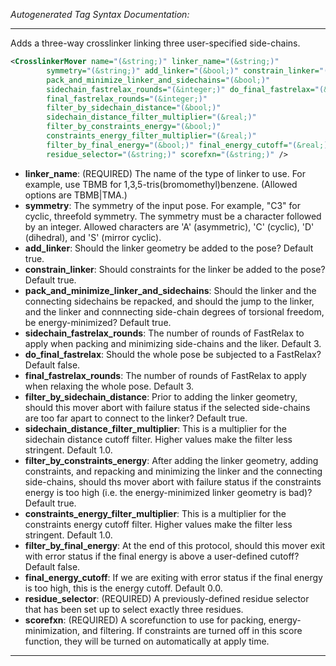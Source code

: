 <!-- THIS IS AN AUTOGENERATED FILE: Don't edit it directly, instead change the schema definition in the code itself. -->

_Autogenerated Tag Syntax Documentation:_

---
Adds a three-way crosslinker linking three user-specified side-chains.

```xml
<CrosslinkerMover name="(&string;)" linker_name="(&string;)"
        symmetry="(&string;)" add_linker="(&bool;)" constrain_linker="(&bool;)"
        pack_and_minimize_linker_and_sidechains="(&bool;)"
        sidechain_fastrelax_rounds="(&integer;)" do_final_fastrelax="(&bool;)"
        final_fastrelax_rounds="(&integer;)"
        filter_by_sidechain_distance="(&bool;)"
        sidechain_distance_filter_multiplier="(&real;)"
        filter_by_constraints_energy="(&bool;)"
        constraints_energy_filter_multiplier="(&real;)"
        filter_by_final_energy="(&bool;)" final_energy_cutoff="(&real;)"
        residue_selector="(&string;)" scorefxn="(&string;)" />
```

-   **linker_name**: (REQUIRED) The name of the type of linker to use.  For example, use TBMB for 1,3,5-tris(bromomethyl)benzene. (Allowed options are TBMB|TMA.)
-   **symmetry**: The symmetry of the input pose.  For example, "C3" for cyclic, threefold symmetry.  The symmetry must be a character followed by an integer.  Allowed characters are 'A' (asymmetric), 'C' (cyclic), 'D' (dihedral), and 'S' (mirror cyclic).
-   **add_linker**: Should the linker geometry be added to the pose?  Default true.
-   **constrain_linker**: Should constraints for the linker be added to the pose?  Default true.
-   **pack_and_minimize_linker_and_sidechains**: Should the linker and the connecting sidechains be repacked, and should the jump to the linker, and the linker and connnecting side-chain degrees of torsional freedom, be energy-minimized?  Default true.
-   **sidechain_fastrelax_rounds**: The number of rounds of FastRelax to apply when packing and minimizing side-chains and the liker.  Default 3.
-   **do_final_fastrelax**: Should the whole pose be subjected to a FastRelax?  Default false.
-   **final_fastrelax_rounds**: The number of rounds of FastRelax to apply when relaxing the whole pose.  Default 3.
-   **filter_by_sidechain_distance**: Prior to adding the linker geometry, should this mover abort with failure status if the selected side-chains are too far apart to connect to the linker?  Default true.
-   **sidechain_distance_filter_multiplier**: This is a multiplier for the sidechain distance cutoff filter.  Higher values make the filter less stringent.  Default 1.0.
-   **filter_by_constraints_energy**: After adding the linker geometry, adding constraints, and repacking and minimizing the linker and the connecting side-chains, should ths mover abort with failure status if the constraints energy is too high (i.e. the energy-minimized linker geometry is bad)?  Default true.
-   **constraints_energy_filter_multiplier**: This is a multiplier for the constraints energy cutoff filter.  Higher values make the filter less stringent.  Default 1.0.
-   **filter_by_final_energy**: At the end of this protocol, should this mover exit with error status if the final energy is above a user-defined cutoff?  Default false.
-   **final_energy_cutoff**: If we are exiting with error status if the final energy is too high, this is the energy cutoff.  Default 0.0.
-   **residue_selector**: (REQUIRED) A previously-defined residue selector that has been set up to select exactly three residues.
-   **scorefxn**: (REQUIRED) A scorefunction to use for packing, energy-minimization, and filtering.  If constraints are turned off in this score function, they will be turned on automatically at apply time.

---
